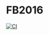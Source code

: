 # FB2016
[![CI](https://github.com/firebears-frc/FB2016/actions/workflows/main.yml/badge.svg)](https://github.com/firebears-frc/FB2016/actions/workflows/main.yml)
